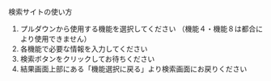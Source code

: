 検索サイトの使い方

1.	プルダウンから使用する機能を選択してください
（機能４・機能８は都合により使用できません）
2.	各機能で必要な情報を入力してください
3.	検索ボタンをクリックしてお待ちください
4.	結果画面上部にある「機能選択に戻る」より検索画面にお戻りください
